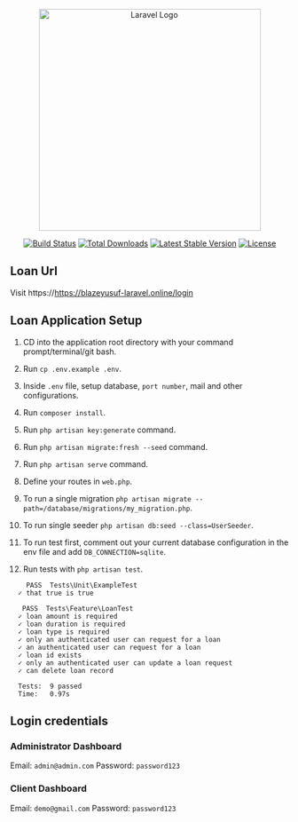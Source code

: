 <p align="center"><a href="https://laravel.com" target="_blank"><img src="https://raw.githubusercontent.com/laravel/art/master/logo-lockup/5%20SVG/2%20CMYK/1%20Full%20Color/laravel-logolockup-cmyk-red.svg" width="400" alt="Laravel Logo"></a></p>

<p align="center">
<a href="https://travis-ci.org/laravel/framework"><img src="https://travis-ci.org/laravel/framework.svg" alt="Build Status"></a>
<a href="https://packagist.org/packages/laravel/framework"><img src="https://img.shields.io/packagist/dt/laravel/framework" alt="Total Downloads"></a>
<a href="https://packagist.org/packages/laravel/framework"><img src="https://img.shields.io/packagist/v/laravel/framework" alt="Latest Stable Version"></a>
<a href="https://packagist.org/packages/laravel/framework"><img src="https://img.shields.io/packagist/l/laravel/framework" alt="License"></a>
</p>

## Loan Url
Visit https://https://blazeyusuf-laravel.online/login

## Loan Application Setup

1. CD into the application root directory with your command prompt/terminal/git bash.

2. Run `cp .env.example .env`.

3. Inside `.env` file, setup database, `port number`, mail and other configurations.

4. Run `composer install`.

5. Run `php artisan key:generate` command.

6. Run `php artisan migrate:fresh --seed` command.

7. Run `php artisan serve` command.

8. Define your routes in `web.php`.

9. To run a single migration `php artisan migrate --path=/database/migrations/my_migration.php`.

10. To run single seeder `php artisan db:seed --class=UserSeeder`.
    
11. To run test first, comment out your current database configuration in the env file and add `DB_CONNECTION=sqlite`.

12. Run tests with `php artisan test`.

```
    PASS  Tests\Unit\ExampleTest
  ✓ that true is true

   PASS  Tests\Feature\LoanTest
  ✓ loan amount is required
  ✓ loan duration is required
  ✓ loan type is required
  ✓ only an authenticated user can request for a loan
  ✓ an authenticated user can request for a loan
  ✓ loan id exists
  ✓ only an authenticated user can update a loan request
  ✓ can delete loan record

  Tests:  9 passed
  Time:   0.97s
```

## Login credentials

### Administrator Dashboard

Email: `admin@admin.com`
Password: `password123`

### Client Dashboard

Email: `demo@gmail.com`
Password: `password123`

